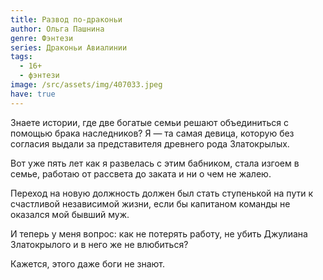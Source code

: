 ```yaml
---
title: Развод по-драконьи
author: Ольга Пашнина
genre: Фэнтези
series: Драконьи Авиалинии
tags:
  - 16+
  - фэнтези
image: /src/assets/img/407033.jpeg
have: true
---
```

Знаете истории, где две богатые семьи решают объединиться с помощью брака наследников? Я — та самая девица, которую без согласия выдали за представителя древнего рода Златокрылых.

Вот уже пять лет как я развелась с этим бабником, стала изгоем в семье, работаю от рассвета до заката и ни о чем не жалею.

Переход на новую должность должен был стать ступенькой на пути к счастливой независимой жизни, если бы капитаном команды не оказался мой бывший муж.

И теперь у меня вопрос: как не потерять работу, не убить Джулиана Златокрылого и в него же не влюбиться?

Кажется, этого даже боги не знают.

